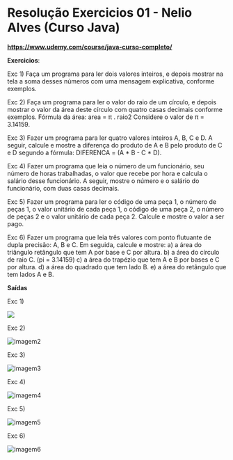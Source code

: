 # Resolução Exercicios 01 - Nelio Alves (Curso Java)
**https://www.udemy.com/course/java-curso-completo/**

**Exercicios**:

Exc 1) Faça um programa para ler dois valores inteiros, e depois mostrar na tela a soma desses números com uma
mensagem explicativa, conforme exemplos.

Exc 2) Faça um programa para ler o valor do raio de um círculo, e depois mostrar o valor da área deste círculo com quatro
casas decimais conforme exemplos.
Fórmula da área: area = π . raio2
Considere o valor de π = 3.14159.

Exc 3) Fazer um programa para ler quatro valores inteiros A, B, C e D. A seguir, calcule e mostre a diferença do produto
de A e B pelo produto de C e D segundo a fórmula: DIFERENCA = (A * B - C * D).

Exc 4) Fazer um programa que leia o número de um funcionário, seu número de horas trabalhadas, o valor que recebe por
hora e calcula o salário desse funcionário. A seguir, mostre o número e o salário do funcionário, com duas casas
decimais.

Exc 5) Fazer um programa para ler o código de uma peça 1, o número de peças 1, o valor unitário de cada peça 1, o
código de uma peça 2, o número de peças 2 e o valor unitário de cada peça 2. Calcule e mostre o valor a ser pago.

Exc 6) Fazer um programa que leia três valores com ponto flutuante de dupla precisão: A, B e C. Em seguida, calcule e
mostre:
a) a área do triângulo retângulo que tem A por base e C por altura.
b) a área do círculo de raio C. (pi = 3.14159)
c) a área do trapézio que tem A e B por bases e C por altura.
d) a área do quadrado que tem lado B.
e) a área do retângulo que tem lados A e B.

**Saídas**

Exc 1) 

![](../Exc01/assets/1.png)

Exc 2)

![imagem2](../Exc01/assets/2.png)

Exc 3)

![imagem3](../Exc01/assets/3.png)

Exc 4)

![imagem4](../Exc01/assets/4.png)

Exc 5)

![imagem5](../Exc01/assets/5.png)

Exc 6)

![imagem6](../Exc01/assets/6.png)

